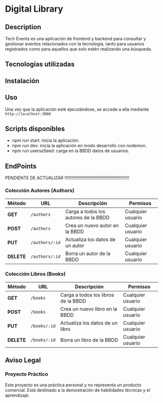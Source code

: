 # Digital Library

## Description

Tech Events es una aplicación de frontend y backend para consultar y gestionar eventos relacionados con la tecnología, tanto para usuarios registrados como para aquellos que solo estén realizando una búsqueda.

## Tecnologías utilizadas

## Instalación

## Uso

Una vez que la aplicación esté ejecutándose, se accede a ella mediante `http://localhost:3000`

## Scripts disponibles

- npm run start: inicia la aplicación.
- npm run dev: inicia la aplicación en modo desarrollo con nodemon.
- npm run userssSeed: carga en la BBDD datos de usuarios.

## EndPoints

PENDIENTE DE ACTUALIZAR !!!!!!!!!!!!!!!!!!!!!!!!!!!!!!!!!!!!!!!!!!!!!!!!!!!!!

### Colección Autores (Authors)

| Método     | URL            | Descripción                          | Permisos          |
| ---------- | -------------- | ------------------------------------ | ----------------- |
| **GET**    | `/authors`     | Carga a todos los autores de la BBDD | Cualquier usuario |
| **POST**   | `/authors`     | Crea un nuevo autor en la BBDD       | Cualquier usuario |
| **PUT**    | `/authors/:id` | Actualiza los datos de un autor      | Cualquier usuario |
| **DELETE** | `/authors/:id` | Borra un autor de la BBDD            | Cualquier usuario |

### Colección Libros (Books)

| Método     | URL          | Descripción                         | Permisos          |
| ---------- | ------------ | ----------------------------------- | ----------------- |
| **GET**    | `/books`     | Carga a todos los libros de la BBDD | Cualquier usuario |
| **POST**   | `/books`     | Crea un nuevo libro en la BBDD      | Cualquier usuario |
| **PUT**    | `/books/:id` | Actualiza los datos de un libro     | Cualquier usuario |
| **DELETE** | `/books/:id` | Borra un libro de la BBDD           | Cualquier usuario |

## Aviso Legal

### Proyecto Práctico

Este proyecto es una práctica personal y no representa un producto comercial. Está destinado a la demostración de habilidades técnicas y el aprendizaje.
